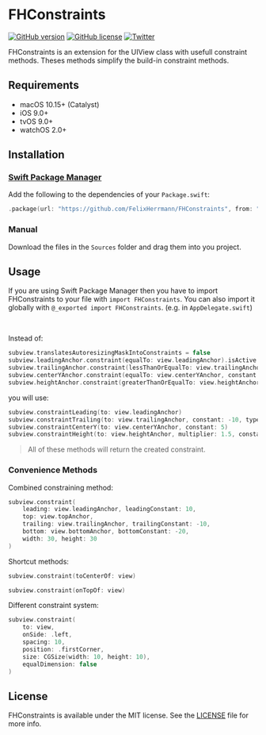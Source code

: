 # FHConstraints

<p align="left">
<a href="https://github.com/FelixHerrmann/FHConstraints/releases"><img alt="GitHub version" src="https://img.shields.io/github/v/release/FelixHerrmann/FHConstraints"></a>
<a href="https://github.com/FelixHerrmann/FHConstraints/blob/master/LICENSE"><img alt="GitHub license" src="https://img.shields.io/github/license/FelixHerrmann/FHConstraints"></a>
<a href="https://twitter.com/intent/tweet?text=Wow:&url=https%3A%2F%2Fgithub.com%2FFelixHerrmann%2FFHConstraints"><img alt="Twitter" src="https://img.shields.io/twitter/url?style=social&url=https%3A%2F%2Fgithub.com%2FFelixHerrmann%2FFHConstraints"></a>
</p>

FHConstraints is an extension for the UIView class with usefull constraint methods.
Theses methods simplify the build-in constraint methods.

## Requirements
- macOS 10.15+ (Catalyst)
- iOS 9.0+
- tvOS 9.0+
- watchOS 2.0+

## Installation

### [Swift Package Manager](https://swift.org/package-manager/)

Add the following to the dependencies of your `Package.swift`:

```swift
.package(url: "https://github.com/FelixHerrmann/FHConstraints", from: "x.x.x")
```

### Manual

Download the files in the `Sources` folder and drag them into you project.

## Usage

If you are using Swift Package Manager then you have to import FHConstraints to your file with `import FHConstraints`.
You can also import it globally with `@_exported import FHConstraints`. (e.g. in `AppDelegate.swift`)

<br>

Instead of: 
```swift
subview.translatesAutoresizingMaskIntoConstraints = false
subview.leadingAnchor.constraint(equalTo: view.leadingAnchor).isActive = true
subview.trailingAnchor.constraint(lessThanOrEqualTo: view.trailingAnchor, constant: -10).isActive = true
subview.centerYAnchor.constraint(equalTo: view.centerYAnchor, constant: 5).isActive = true
subview.heightAnchor.constraint(greaterThanOrEqualTo: view.heightAnchor, multiplier: 1.5, constant: 20).isActive = true
```

you will use:
```swift
subview.constraintLeading(to: view.leadingAnchor)
subview.constraintTrailing(to: view.trailingAnchor, constant: -10, type: .lessThanOrEqualTo)
subview.constraintCenterY(to: view.centerYAnchor, constant: 5)
subview.constraintHeight(to: view.heightAnchor, multiplier: 1.5, constant: 20, type: .greaterThanOrEqualTo)
```
>All of these methods will return the created constraint.

### Convenience Methods

Combined constraining method:
```swift
subview.constraint(
    leading: view.leadingAnchor, leadingConstant: 10,
    top: view.topAnchor,
    trailing: view.trailingAnchor, trailingConstant: -10,
    bottom: view.bottomAnchor, bottomConstant: -20,
    width: 30, height: 30
)
```

Shortcut methods:
```swift
subview.constraint(toCenterOf: view)
```
```swift
subview.constraint(onTopOf: view)
```

Different constraint system:
```swift
subview.constraint(
    to: view,
    onSide: .left,
    spacing: 10,
    position: .firstCorner,
    size: CGSize(width: 10, height: 10),
    equalDimension: false
)
```

## License

FHConstraints is available under the MIT license. See the [LICENSE](https://github.com/FelixHerrmann/FHConstraints/blob/master/LICENSE) file for more info.
